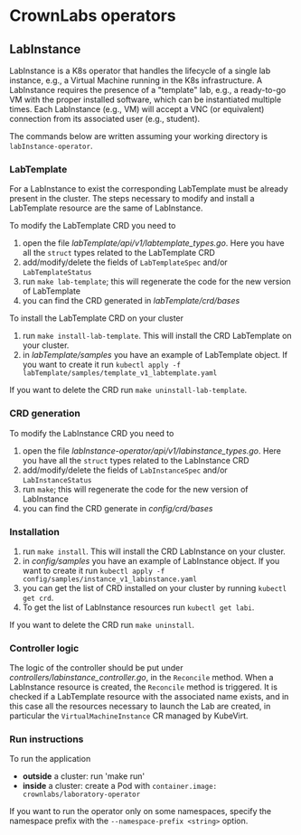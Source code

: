 # CrownLabs operators

## LabInstance
LabInstance is a K8s operator that  handles the lifecycle of a single lab instance, e.g., a Virtual Machine running in the K8s infrastructure.
A LabInstance requires the presence of a "template" lab, e.g., a ready-to-go VM with the proper installed software, which can be instantiated multiple times.
Each LabInstance (e.g., VM) will accept a VNC (or equivalent) connection from its associated user (e.g., student).

The commands below are written assuming your working directory is `labInstance-operator`.

### LabTemplate
For a LabInstance to exist the corresponding LabTemplate must be already present in the cluster.
The steps necessary to modify and install a LabTemplate resource are the same of LabInstance.

To modify the LabTemplate CRD you need to
1. open the file _labTemplate/api/v1/labtemplate_types.go_. Here you have all the `struct` types related to the LabTemplate CRD
2. add/modify/delete the fields of `LabTemplateSpec` and/or `LabTemplateStatus`
3. run `make lab-template`; this will regenerate the code for the new version of LabTemplate
4. you can find the CRD generated in _labTemplate/crd/bases_

To install the LabTemplate CRD on your cluster
1. run `make install-lab-template`. This will install the CRD LabTemplate on your cluster.
2. in _labTemplate/samples_ you have an example of LabTemplate object. If you want to create it run `kubectl apply -f labTemplate/samples/template_v1_labtemplate.yaml`

If you want to delete the CRD run `make uninstall-lab-template`.

### CRD generation
To modify the LabInstance CRD you need to
1. open the file _labInstance-operator/api/v1/labinstance_types.go_. Here you have all the `struct` types related to the LabInstance CRD
2. add/modify/delete the fields of `LabInstanceSpec` and/or `LabInstanceStatus`
3. run `make`; this will regenerate the code for the new version of LabInstance
4. you can find the CRD generate in _config/crd/bases_

### Installation
1. run `make install`. This will install the CRD LabInstance on your cluster.
2. in _config/samples_ you have an example of LabInstance object. If you want to create it run `kubectl apply -f config/samples/instance_v1_labinstance.yaml`
3. you can get the list of CRD installed on your cluster by running `kubectl get crd`.
4. To get the list of LabInstance resources run `kubectl get labi`.

If you want to delete the CRD run `make uninstall`.

### Controller logic
The logic of the controller should be put under _controllers/labinstance_controller.go_, in the `Reconcile` method.
When a LabInstance resource is created, the `Reconcile` method is triggered. 
It is checked if a LabTemplate resource with the associated name exists, and in this case all the resources necessary to launch the Lab are created,
in particular the `VirtualMachineInstance` CR managed by KubeVirt. 

### Run instructions
To run the application

- **outside** a cluster: run 'make run'
- **inside** a cluster: create a Pod with `container.image: crownlabs/laboratory-operator`

If you want to run the operator only on some namespaces, specify the namespace prefix with the `--namespace-prefix <string>` option.